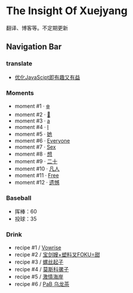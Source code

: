 # The Insight Of Xuejyang

翻译、博客等。不定期更新


## Navigation Bar

### translate
- [优化JavaScipt即有趣又有益](./translate/optimizing-javascript.md)



### Moments

- moment #1 · [❄️](./moments/1.md)
- moment #2 · [🤨](./moments/2.md)
- moment #3 · [a](./moments/3.md)
- moment #4 · [I](./moments/4.md)
- moment #5 · [她](./moments/5.md)
- moment #6 · [Everyone](./moments/6.md)
- moment #7 · [Sex](./moments/7.md)
- moment #8 · [想](./moments/8.md)
- moment #9 · [二十](./moments/9.md)
- moment #10 · [凡人](./moments/10.md)
- moment #11 · [Free](./moments/11.md)
- moment #12 · [遗憾](./moments/12.md)


### Baseball

- 挥棒：60
- 投球：35


### Drink

- recipe #1 / [Vowrise](./drink/1.md)
- recipe #2 / [宝剑嫂+塑料叉FOKU=甜](./drink/2.md)
- recipe #3 / [螺丝起子](./drink/3.md)
- recipe #4 / [莫斯科骡子](./drink/4.md)
- recipe #5 / [激情海岸](./drink/5.md)
- recipe #6 / [PaB 乌龙茶](./drink/6.md)